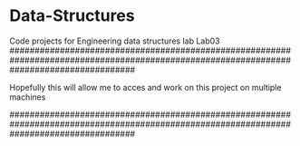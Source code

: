 # Data-Structures
Code projects for Engineering data structures lab
Lab03
#########################################################################################################################################

Hopefully this will allow me to acces and work on this project on multiple machines

#########################################################################################################################################
